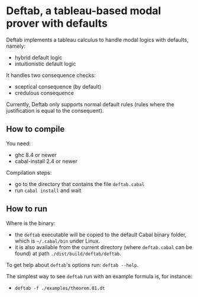 # Deftab, a tableau-based modal prover with defaults

Deftab implements a tableau calculus to handle
modal logics with defaults, namely:

* hybrid default logic
* intuitionistic default logic

It handles two consequence checks:

* sceptical consequence (by default)
* credulous consequence

Currently, Deftab only supports normal default rules
(rules where the justification is equal to the consequent).

## How to compile

You need:

* ghc 8.4 or newer
* cabal-install 2.4 or newer

Compilation steps:

* go to the directory that contains the file `deftab.cabal`
* run `cabal install` and wait

## How to run

Where is the binary:

* the `deftab` executable will be copied to the default Cabal
  binary folder, which is `~/.cabal/bin` under Linux.
* it is also available from the current directory (where
  `deftab.cabal` can be found) at path `./dist/build/deftab/deftab`.

To get help about `deftab`'s options run: `deftab --help`.

The simplest way to see `deftab` run with an example formula is,
for instance:

* `deftab -f ./examples/theorem.01.dt`
